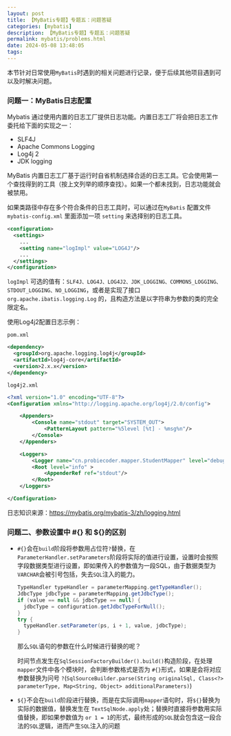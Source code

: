 ```yaml
---
layout: post
title: 【MyBatis专题】专题五：问题答疑
categories: [mybatis]
description: 【MyBatis专题】专题五：问题答疑
permalink: mybatis/problems.html
date: 2024-05-08 13:48:05
tags:
---
```

本节针对日常使用`MyBatis`时遇到的相关问题进行记录，便于后续其他项目遇到可以及时解决问题。


<!--more-->

### 问题一：MyBatis日志配置

Mybatis 通过使用内置的日志工厂提供日志功能。内置日志工厂将会把日志工作委托给下面的实现之一：

- SLF4J
- Apache Commons Logging
- Log4j 2
- JDK logging

MyBatis 内置日志工厂基于运行时自省机制选择合适的日志工具。它会使用第一个查找得到的工具（按上文列举的顺序查找）。如果一个都未找到，日志功能就会被禁用。



如果类路径中存在多个符合条件的日志工具时，可以通过在`MyBatis` 配置文件 `mybatis-config.xml` 里面添加一项 `setting` 来选择别的日志工具。

```xml
<configuration>
  <settings>
    ...
    <setting name="logImpl" value="LOG4J"/>
    ...
  </settings>
</configuration>
```

`logImpl` 可选的值有：`SLF4J、LOG4J、LOG4J2、JDK_LOGGING、COMMONS_LOGGING、STDOUT_LOGGING、NO_LOGGING`，或者是实现了接口 `org.apache.ibatis.logging.Log` 的，且构造方法是以字符串为参数的类的完全限定名。



使用Log4j2配置日志示例：

`pom.xml`

```xml
<dependency>
  <groupId>org.apache.logging.log4j</groupId>
  <artifactId>log4j-core</artifactId>
  <version>2.x.x</version>
</dependency>
```

`log4j2.xml`

```xml
<?xml version="1.0" encoding="UTF-8"?>
<Configuration xmlns="http://logging.apache.org/log4j/2.0/config">

    <Appenders>
        <Console name="stdout" target="SYSTEM_OUT">
            <PatternLayout pattern="%5level [%t] - %msg%n"/>
        </Console>
    </Appenders>

    <Loggers>
        <Logger name="cn.probiecoder.mapper.StudentMapper" level="debug"/>
        <Root level="info" >
            <AppenderRef ref="stdout"/>
        </Root>
    </Loggers>

</Configuration>
```

日志知识来源：https://mybatis.org/mybatis-3/zh/logging.html

### 问题二、参数设置中 #{} 和 ${}的区别

* `#{}`会在`build`阶段将参数用占位符`?`替换，在`ParameterHandler.setParameters`阶段将实际的值进行设置，设置时会按照字段数据类型进行设置，即如果传入的参数值为一段SQL，由于数据类型为`VARCHAR`会被引号包括，失去`SQL`注入的能力。

  ```java
  TypeHandler typeHandler = parameterMapping.getTypeHandler();
  JdbcType jdbcType = parameterMapping.getJdbcType();
  if (value == null && jdbcType == null) {
    jdbcType = configuration.getJdbcTypeForNull();
  }
  try {
    typeHandler.setParameter(ps, i + 1, value, jdbcType);
  }
  ```

  那么`SQL`语句的参数在什么时候进行替换的呢？

  时间节点发生在`SqlSessionFactoryBuilder().build()`构造阶段，在处理`mapper`文件中各个模块时，会判断参数格式是否为 `#{}`形式，如果是会将对应参数替换为问号 `?`(`SqlSourceBuilder.parse(String originalSql, Class<?> parameterType, Map<String, Object> additionalParameters)`) 

  

* `${}`不会在`build`阶段进行替换，而是在实际调用`mapper`语句时，将`${}`替换为实际的数据值，替换发生在 `TextSqlNode.apply`处；替换时直接将参数用实际值替换，即如果参数值为 `or 1 = 1`的形式，最终形成的`SQL`就会包含这一段合法的`SQL`逻辑，进而产生`SQL`注入的问题



